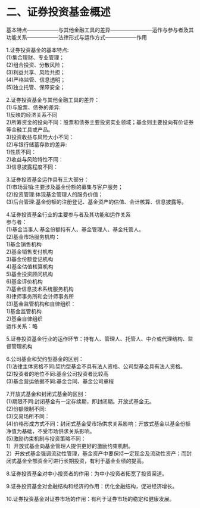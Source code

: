 # 二、证券投资基金概述

基本特点——————与其他金融工具的差异————————运作与参与者及其功能关系——————法律形式与运作方式——————作用

1.证券投资基金的基本特点:  
  (1)集合理财、专业管理；  
  (2)组合投资、分散风险；  
  (3)利益共享、风险共担；  
  (4)严格监管、信息透明；  
  (5)独立托管、保障安全；  

2.证券投资基金与其他金融工具的差异：  
 (1)与股票、债券的差异:  
    1)反映的经济关系不同  
    2)所筹资金的投向不同：股票和债券主要投资实业领域；基金则主要投向有价证券等金融工具或产品。  
    3)投资收益与风险大小不同：  
 (2)与银行储蓄存款的差异:  
    1)性质不同：  
    2)收益与风险特性不同：  
    3)信息披露程度不同：  

3.证券投资基金运作具有三大部分：    
  (1)市场营销:主要涉及基金份额的募集与客户服务；    
  (2)投资管理:体现基金管理人的服务价值；    
  (3)后台管理:基金份额的注册登记、基金资产的估值、会计核算、信息披露等。  

4.证券投资基金行业的主要参与者及其功能和运作关系  
  参与者：  
  (1)基金当事人:基金份额持有人、基金管理人、基金托管人。  
  (2)基金市场服务机构：  
    1)基金销售机构  
    2)基金销售支付机构  
    3)基金份额登记机构  
    4)基金估值核算机构  
    5)基金投资顾问机构  
    6)基金评价机构  
    7)基金信息技术系统服务机构  
    8)律师事务所和会计师事务所  
  (3)基金监管机构和自律组织：  
    1)基金监管机构  
    2)基金自律组织  
  运作关系：略    
 
5.证券投资基金行业的运作环节：持有人、管理人、托管人、中介或代理结构、监督管理机构  

6.公司基金和契约型基金的区别：  
  (1)法律主体资格不同:契约型基金不具有法人资格、公司型基金具有法人资格。  
  (2)投资者的地位不同:基金公司投资者比较高  
  (3)基金营运依据不同:基金合同、基金公司章程  

7.开放式基金和封闭式基金的区别：  
  (1)期限不同:封闭基金有一定存续期，即封闭期。开放式基金无。  
  (2)份额限制不同:  
  (3)交易场所不同：  
  (4)价格形成方式不同：封闭式基金受市场供求关系影响；开放式基金以基金份额净值为基础，不受市场供求关系影响。  
  (5)激励约束机制与投资策略不同：  
     1）开放式基金向基金管理人提供更好的激励约束机制。  
     2）开放式基金强调流动性管理，基金资产中要保持一定现金及流动性资产；而封闭式基金全部资金可进行长期投资，有利于基金业绩的提高。  

8.证券投资基金对中小投资者的作用：为中小投资者拓宽了投资渠道。  

9.证券投资基金对金融结构和经济的作用：优化金融结构，促进经济增长。  

10.证券投资基金对证券市场的作用：有利于证券市场的稳定和健康发展。  